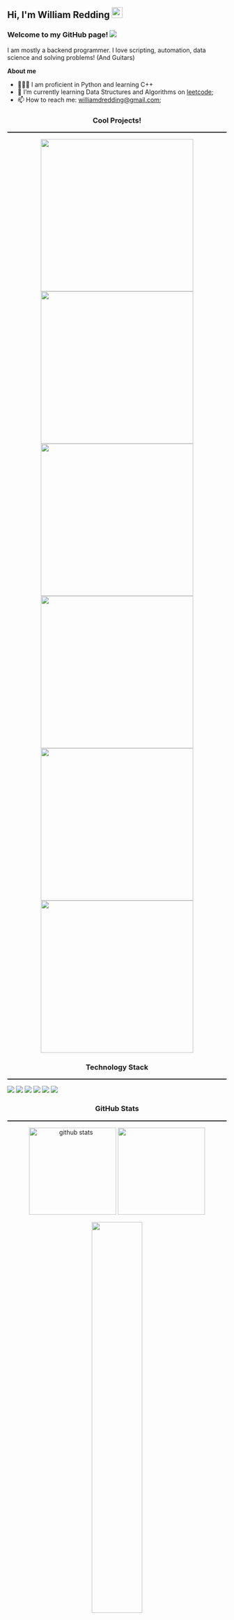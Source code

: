 <h2> Hi, I'm William Redding</a> <img src="https://media.giphy.com/media/hvRJCLFzcasrR4ia7z/giphy.gif" width="25"/> </h2>

### Welcome to my GitHub page! ![](https://visitor-badge.glitch.me/badge?page_id=Spacerulerwill/Spacerulerwill)

I am mostly a backend programmer. I love scripting, automation, data science and solving problems! (And Guitars)

**About me** 
- 👨🏻‍💻 I am proficient in Python and learning C++
- 🚀 I’m currently learning Data Structures and Algorithms on [leetcode](https://leetcode.com/spacerulerwill);
- 📫 How to reach me: williamdredding@gmail.com;

<h3 align="center">Cool Projects!</h3>

<hr style="border:1px solid gray"> </hr>

<p align="center">
    <a href="https://github.com/Spacerulerwill/WORDLE"> <img src="https://github-readme-stats.vercel.app/api/pin/?username=Spacerulerwill&repo=WORDLE&theme=dark" width="350"/></a> 
    <a href="https://github.com/Spacerulerwill/pymatrixop"> <img src="https://github-readme-stats.vercel.app/api/pin/?username=Spacerulerwill&repo=pymatrixop&theme=dark" width="350"/></a>
    <a href="https://github.com/Spacerulerwill/pytermtables"> <img src="https://github-readme-stats.vercel.app/api/pin/?username=Spacerulerwill&repo=pytermtables&theme=dark" width="350"/></a>
    <a href="https://github.com/Spacerulerwill/YT-WAV"> <img src="https://github-readme-stats.vercel.app/api/pin/?username=Spacerulerwill&repo=YT-WAV&theme=dark" width="350"/></a>
        <a href="https://github.com/Spacerulerwill/Particle-Explosion"> <img src="https://github-readme-stats.vercel.app/api/pin/?username=Spacerulerwill&repo=Particle-Explosion&theme=dark" width="350"/></a>
        <a href="https://github.com/Spacerulerwill/ChatApp"> <img src="https://github-readme-stats.vercel.app/api/pin/?username=Spacerulerwill&repo=ChatApp&theme=dark" width="350"/></a>
</p>                                                                                                                                               

<h3 align="center">Technology Stack</h3>

<hr style="border:1px solid gray"> </hr>

<p align="left>
    <a href="https://www.google.xom">
        <img src="https://img.shields.io/badge/Visual%20Studio%20Code-0078d7.svg?style=for-the-badge&logo=visual-studio-code&logoColor=white"/>
        <img src="https://img.shields.io/badge/c++-%2300599C.svg?style=for-the-badge&logo=c%2B%2B&logoColor=white"/>
        <img src="https://img.shields.io/badge/python-3670A0?style=for-the-badge&logo=python&logoColor=ffdd54"/>
        <img src="https://img.shields.io/badge/Windows-0078D6?style=for-the-badge&logo=windows&logoColor=white"/>                                                       <img src="https://img.shields.io/badge/github-%23121011.svg?style=for-the-badge&logo=github&logoColor=white"/>                                                   <img src="https://img.shields.io/badge/MongoDB-%234ea94b.svg?style=for-the-badge&logo=mongodb&logoColor=white"/>
    </a>
                                                                                                                                            
</p>

<h3 align="center">GitHub Stats</h3>

<hr style="border:1px solid gray"> </hr>

<p align="center">
    <img src="https://github-readme-stats.vercel.app/api?username=Spacerulerwill&show_icons=true&theme=radical" alt="github stats" height="200"/>
    <img src="https://github-readme-stats.vercel.app/api/top-langs/?username=Spacerulerwill&theme=radical" height="200"/>
</p>

<p align="center">
    <img src="https://github-readme-streak-stats.herokuapp.com/?user=Spacerulerwill&theme=radical" width="48%" align="center">
</p>



    

